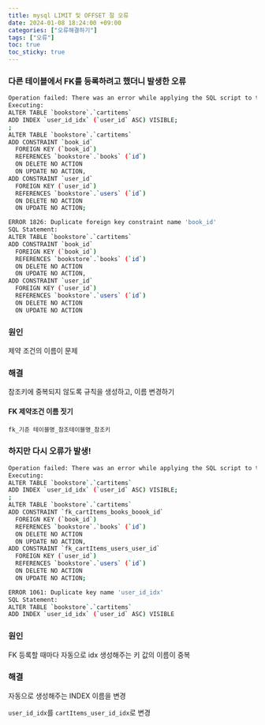 ```yaml
---
title: mysql LIMIT 및 OFFSET 절 오류
date: 2024-01-08 18:24:00 +09:00
categories: ["오류해결하기"]
tags: ["오류"]
toc: true
toc_sticky: true
---
```


### 다른 테이블에서 FK를 등록하려고 했더니 발생한 오류

```bash
Operation failed: There was an error while applying the SQL script to the database.
Executing:
ALTER TABLE `bookstore`.`cartitems`
ADD INDEX `user_id_idx` (`user_id` ASC) VISIBLE;
;
ALTER TABLE `bookstore`.`cartitems`
ADD CONSTRAINT `book_id`
  FOREIGN KEY (`book_id`)
  REFERENCES `bookstore`.`books` (`id`)
  ON DELETE NO ACTION
  ON UPDATE NO ACTION,
ADD CONSTRAINT `user_id`
  FOREIGN KEY (`user_id`)
  REFERENCES `bookstore`.`users` (`id`)
  ON DELETE NO ACTION
  ON UPDATE NO ACTION;

ERROR 1826: Duplicate foreign key constraint name 'book_id'
SQL Statement:
ALTER TABLE `bookstore`.`cartitems`
ADD CONSTRAINT `book_id`
  FOREIGN KEY (`book_id`)
  REFERENCES `bookstore`.`books` (`id`)
  ON DELETE NO ACTION
  ON UPDATE NO ACTION,
ADD CONSTRAINT `user_id`
  FOREIGN KEY (`user_id`)
  REFERENCES `bookstore`.`users` (`id`)
  ON DELETE NO ACTION
  ON UPDATE NO ACTION
```

### 원인

제약 조건의 이름이 문제

### 해결

참조키에 중복되지 않도록 규칙을 생성하고, 이름 변경하기

#### FK 제약조건 이름 짓기

`fk_기준 테이블명_참조테이블명_참조키`

### 하지만 다시 오류가 발생!

```bash
Operation failed: There was an error while applying the SQL script to the database.
Executing:
ALTER TABLE `bookstore`.`cartitems`
ADD INDEX `user_id_idx` (`user_id` ASC) VISIBLE;
;
ALTER TABLE `bookstore`.`cartitems`
ADD CONSTRAINT `fk_cartItems_books_boook_id`
  FOREIGN KEY (`book_id`)
  REFERENCES `bookstore`.`books` (`id`)
  ON DELETE NO ACTION
  ON UPDATE NO ACTION,
ADD CONSTRAINT `fk_cartItems_users_user_id`
  FOREIGN KEY (`user_id`)
  REFERENCES `bookstore`.`users` (`id`)
  ON DELETE NO ACTION
  ON UPDATE NO ACTION;

ERROR 1061: Duplicate key name 'user_id_idx'
SQL Statement:
ALTER TABLE `bookstore`.`cartitems`
ADD INDEX `user_id_idx` (`user_id` ASC) VISIBLE
```

### 원인

FK 등록할 때마다 자동으로 idx 생성해주는 키 값의 이름이 중복

### 해결

자동으로 생성해주는 INDEX 이름을 변경

`user_id_idx`를 `cartItems_user_id_idx`로 변경
